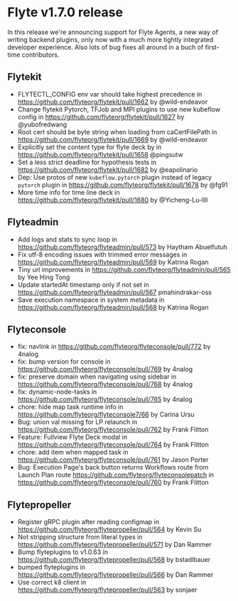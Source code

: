 # Flyte v1.7.0 release

In this release we're announcing support for Flyte Agents, a new way of writing backend plugins, only now with a much more tightly integrated developer experience. Also lots of bug fixes all around in a buch of first-time contributors.

## Flytekit

* FLYTECTL_CONFIG env var should take highest precedence in https://github.com/flyteorg/flytekit/pull/1662  by @wild-endeavor 
* Change flytekit Pytorch, TFJob and MPI plugins to use new kubeflow config in https://github.com/flyteorg/flytekit/pull/1627  by @yubofredwang 
* Root cert should be byte string when loading from caCertFilePath in https://github.com/flyteorg/flytekit/pull/1669 by @wild-endeavor 
* Explicitly set the content type for flyte deck by in https://github.com/flyteorg/flytekit/pull/1658 @pingsutw 
* Set a less strict deadline for hypothesis tests in https://github.com/flyteorg/flytekit/pull/1682 by @eapolinario 
* Dep: Use protos of new `kubeflow.pytorch` plugin instead of legacy `pytorch` plugin in https://github.com/flyteorg/flytekit/pull/1678 by @fg91 
* More time info for time line deck in https://github.com/flyteorg/flytekit/pull/1680 by @Yicheng-Lu-llll

## Flyteadmin

* Add logs and stats to sync loop in https://github.com/flyteorg/flyteadmin/pull/573 by Haytham Abuelfutuh
* Fix utf-8 encoding issues with trimmed error messages in https://github.com/flyteorg/flyteadmin/pull/569 by Katrina Rogan
* Tiny url improvements in https://github.com/flyteorg/flyteadmin/pull/565 by Yee Hing Tong
* Update startedAt timestamp only if not set in https://github.com/flyteorg/flyteadmin/pull/567 pmahindrakar-oss
* Save execution namespace in system metadata in https://github.com/flyteorg/flyteadmin/pull/568 by Katrina Rogan

## Flyteconsole

* fix: navlink in https://github.com/flyteorg/flyteconsole/pull/772 by 4nalog
* fix: bump version for console in https://github.com/flyteorg/flyteconsole/pull/769 by 4nalog
* fix: preserve domain when navigating using sidebar in https://github.com/flyteorg/flyteconsole/pull/768 by 4nalog
* fix: dynamic-node-tasks in https://github.com/flyteorg/flyteconsole/pull/765 by 4nalog
* chore: hide map task runtime info in https://github.com/flyteorg/flyteconsole7/66 by Carina Ursu
* Bug: union val missing for LP relaunch in  https://github.com/flyteorg/flyteconsole/pull/762 by Frank Flitton
* Feature: Fullview Flyte Deck modal in https://github.com/flyteorg/flyteconsole/pull/764 by Frank Flitton
* chore: add item when mapped task in https://github.com/flyteorg/flyteconsole/pull/761 by Jason Porter
* Bug: Execution Page's back button returns Workflows route from Launch Plan route https://github.com/flyteorg/flyteconsolepatch in https://github.com/flyteorg/flyteconsole/pull/760 by Frank Flitton

## Flytepropeller

* Register gRPC plugin after reading configmap in https://github.com/flyteorg/flytepropeller/pull/564 by Kevin Su
* Not stripping structure from literal types in https://github.com/flyteorg/flytepropeller/pull/571 by Dan Rammer
* Bump flyteplugins to v1.0.63 in https://github.com/flyteorg/flytepropeller/pull/568 by bstadlbauer
* bumped flyteplugins in https://github.com/flyteorg/flytepropeller/pull/566 by Dan Rammer
* Use correct k8 client in https://github.com/flyteorg/flytepropeller/pull/563 by sonjaer

